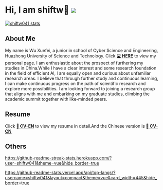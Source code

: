 # Hi, I am shiftw👋 ![](https://komarev.com/ghpvc/?username=shiftw041&color=blue&style=flat-square)
[![shiftw041 stats](https://github-readme-stats.vercel.app/api?username=shiftw041&theme=dark&show_icons=true)](https://github.com/shiftw041)
## About Me
My name is Wu Xuefei, a junior in school of Cyber Science and Engineering, Huazhong University of Science and Technology.
Click **[💻 HERE](https://shiftw041.github.io/site/about/)** to view my personal page.
I am enthusiastic about the prospect of furthering my studies in China.While I have a clear interest and some research foundation in the field of efficient AI, I am equally open and curious about unfamiliar research areas. I believe that through further study and continuous learning, I can make continuous progress on the path of scientific research and explore more possibilities.
I am looking forward to joining a research group that aligns with me and embarking on my graduate studies, climbing the academic summit together with like-minded peers.
## Resume
Click **[📝 CV-EN](https://shiftw041.github.io/online-resume/)** to view my resume in detail.And the Chinese version is **[📝 CV-CN](https://shiftw041.github.io/online-resume/cn)**
## Others
https://github-readme-streak-stats.herokuapp.com/?user=shiftw041&theme=vue&hide_border=true

https://github-readme-stats.vercel.app/api/top-langs/?username=shiftw041&layout=compact&theme=vue&card_width=445&hide_border=true

